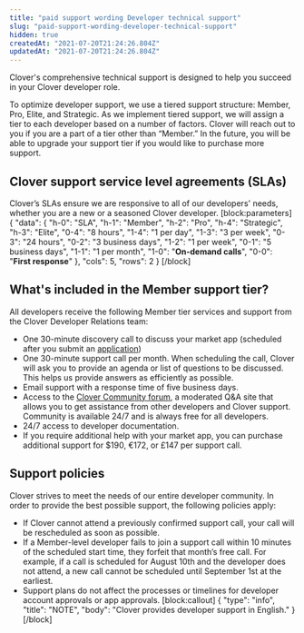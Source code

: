 ```yaml
---
title: "paid support wording Developer technical support"
slug: "paid-support-wording-developer-technical-support"
hidden: true
createdAt: "2021-07-20T21:24:26.804Z"
updatedAt: "2021-07-20T21:24:26.804Z"
---
```

Clover's comprehensive technical support is designed to help you succeed in your Clover developer role.

To optimize developer support, we use a tiered support structure: Member, Pro, Elite, and Strategic. As we implement tiered support, we will assign a tier to each developer based on a number of factors. Clover will reach out to you if you are a part of a tier other than “Member.” In the future, you will be able to upgrade your support tier if you would like to purchase more support.

## Clover support service level agreements (SLAs)

Clover’s SLAs ensure we are responsive to all of our developers' needs, whether you are a new or a seasoned Clover developer. 
[block:parameters]
{
  "data": {
    "h-0": "SLA",
    "h-1": "Member",
    "h-2": "Pro",
    "h-4": "Strategic",
    "h-3": "Elite",
    "0-4": "8 hours",
    "1-4": "1 per day",
    "1-3": "3 per week",
    "0-3": "24 hours",
    "0-2": "3 business days",
    "1-2": "1 per week",
    "0-1": "5 business days",
    "1-1": "1 per month",
    "1-0": "**On-demand calls**",
    "0-0": "**First response**"
  },
  "cols": 5,
  "rows": 2
}
[/block]
## What's included in the Member support tier?

All developers receive the following Member tier services and support from the Clover Developer Relations team:

* One 30-minute discovery call to discuss your market app (scheduled after you submit an [application](doc:application))
* One 30-minute support call per month. When scheduling the call, Clover will ask you to provide an agenda or list of questions to be discussed. This helps us provide answers as efficiently as possible.
* Email support with a response time of five business days.
* Access to the [Clover Community forum](https://community.clover.com/index.html), a moderated Q&A site that allows you to get assistance from other developers and Clover support. Community is available 24/7 and is always free for all developers.
* 24/7 access to developer documentation.
* If you require additional help with your market app, you can purchase additional support for &#36;190, &euro;172, or &#163;147 per support call.

## Support policies

Clover strives to meet the needs of our entire developer community. In order to provide the best possible support, the following policies apply:

* If Clover cannot attend a previously confirmed support call, your call will be rescheduled as soon as possible.
* If a Member-level developer fails to join a support call within 10 minutes of the scheduled  start time, they forfeit that month’s free call. For example, if a call is scheduled for August 10th and the developer does not attend, a new call cannot be scheduled until September 1st at the earliest.
* Support plans do not affect the processes or timelines for developer account approvals or app approvals.
[block:callout]
{
  "type": "info",
  "title": "NOTE",
  "body": "Clover provides developer support in English."
}
[/block]